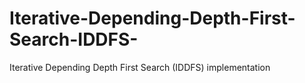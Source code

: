 # Iterative-Depending-Depth-First-Search-IDDFS-
Iterative Depending Depth First Search (IDDFS) implementation
